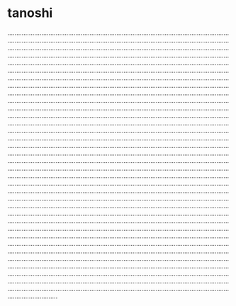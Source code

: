 # tanoshi
................................................................................................................................................................................................................................................................................................................................................................................................................................................................................................................................................................................................................................................................................................................................................................................................................................................................................................................................................................................................................................................................................................................................................................................................................................................................................................................................................................................................................................................................................................................................................................................................................................................................................................................................................................................................................................................................................................................................................................................................................................................................................................................................................................................................................................................................................................................................................................................................................................................................................................................................................................................................................................................................................................................................................................................................................................................................................................................................................................................................................................................................................................................................................................................................................................................................................................................................................................................................................................................................................................................................................................................................................................................................................................................................................................................................................................................................................................................................................................................................................................................................................................................................................................................................................................................................................................................................................................................................................................................................................................................................................